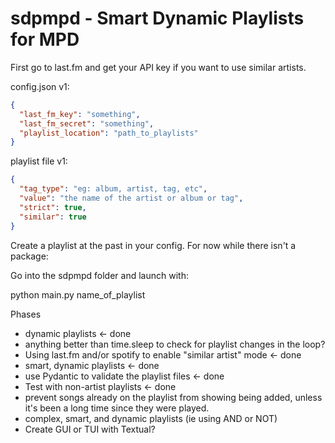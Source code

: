 # sdpmpd - Smart Dynamic Playlists for MPD

First go to last.fm and get your API key if you want to use similar artists. 

config.json v1:
```json
{
  "last_fm_key": "something",
  "last_fm_secret": "something",
  "playlist_location": "path_to_playlists"
}
```

playlist file v1:

```json
{
  "tag_type": "eg: album, artist, tag, etc",
  "value": "the name of the artist or album or tag",
  "strict": true,
  "similar": true
}
```
Create a playlist at the past in your config. For now while there isn't a package:

Go into the sdpmpd folder and launch with:

python main.py name_of_playlist


Phases
- dynamic playlists <- done
- anything better than time.sleep to check for playlist changes in the loop?
- Using last.fm and/or spotify to enable "similar artist" mode <- done
- smart, dynamic playlists <- done
- use Pydantic to validate the playlist files <- done
- Test with non-artist playlists <- done
- prevent songs already on the playlist from showing being added, unless it's been a long time since they were played.
- complex, smart, and dynamic playlists (ie using AND or NOT)
- Create GUI or TUI with Textual?
